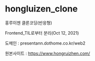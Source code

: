# hongluizen_clone
홍루이젠 클론코딩(반응형)

Frontend_TIL로부터 분리(Oct 12, 2021)

도메인 : presentann.dothome.co.kr/web2

원본사이트 : https://www.hongruizhen.com/
